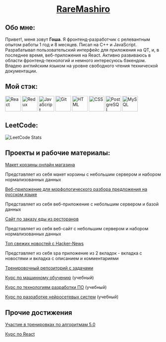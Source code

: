 <h1 align="center"><a href="https://github.com/RareMashiro" target="_blank">RareMashiro</a></h1>
<h2 align="left">Обо мне:</h2>
Привет!, меня зовут <b>Гоша</b>. Я фронтенд-разработчик с релевантным опытом работы 1 год и 8 месяцев. Писал на C++ и JavaScript. Разрабатывал пользовательский интерфейс для приложения на QT, и, в последнее время, веб-приложения на React. Активно развиваюсь в области фронтенд-технологий и немного интересуюсь бэкендом. Владею английским языком на уровне свободного чтения технической документации.
<h2 align="left">Мой стэк:</h2>
<div style="display: inline-block">
  <img width="50" src="https://user-images.githubusercontent.com/25181517/183897015-94a058a6-b86e-4e42-a37f-bf92061753e5.png" alt="React" title="React"/>
  <img width="50" src="https://user-images.githubusercontent.com/25181517/187896150-cc1dcb12-d490-445c-8e4d-1275cd2388d6.png" alt="Redux" title="Redux"/>
  <img width="50" src="https://user-images.githubusercontent.com/25181517/117447155-6a868a00-af3d-11eb-9cfe-245df15c9f3f.png" alt="JavaScript" title="JavaScript"/>
  <img width="50" src="https://user-images.githubusercontent.com/25181517/192108372-f71d70ac-7ae6-4c0d-8395-51d8870c2ef0.png" alt="Git" title="Git"/>
  <img width="50" src="https://user-images.githubusercontent.com/25181517/192158954-f88b5814-d510-4564-b285-dff7d6400dad.png" alt="HTML" title="HTML"/>
  <img width="50" src="https://user-images.githubusercontent.com/25181517/183898674-75a4a1b1-f960-4ea9-abcb-637170a00a75.png" alt="CSS" title="CSS"/>
  <img width="50" src="https://user-images.githubusercontent.com/25181517/117208740-bfb78400-adf5-11eb-97bb-09072b6bedfc.png" alt="PostgreSQL" title="PostgreSQL"/>
  <img width="50" src="https://user-images.githubusercontent.com/25181517/183896128-ec99105a-ec1a-4d85-b08b-1aa1620b2046.png" alt="MySQL" title="MySQL"/>
</div>

<h2 align="left">LeetCode:</h2>

![LeetCode Stats](https://leetcard.jacoblin.cool/RareMashiro?theme=nord&font=BenchNine)

<h2 align="left">Проекты и рабочие материалы:</h2>
<p><a href="https://github.com/RareMashiro/internVK/tree/project-progress" target="_blank">Макет корзины онлайн магазина</a></p>
<p>Представляет из себя макет корзины с небольшим сервером и набором нормализованных данных</p>
<p><a href="https://github.com/RareMashiro/graduateProject" target="_blank">Веб-приложение для морфологического разбора предложения на русском языке</a></p>
<p>Представляет из себя веб-приложение с небольшим сервером и базой данных</p>
<p><a href="https://github.com/RareMashiro/ReactCourse/tree/main-hw" target="_blank">Сайт по заказу еды из ресторанов</a></p>
<p>Представляет из себя веб-сайт с небольшим сервером и набором нормализованных данных</p>
<p><a href="https://github.com/RareMashiro/HackerNews" target="_blank">Топ свежих новостей с Hacker-News</a></p>
<p>Представляет из себя spa приложение из 2 вкладок - вкладка с новостями и вкладка с описанием и комментариями</p>
<p><a href="https://github.com/RareMashiro/Frontend" target="_blank">Тренировочный репозиторий с задачами</a></p>
<p><a href="https://github.com/RareMashiro/MLM" target="_blank">Курс по машинному обучению</a> (учебный)</p>
<p><a href="https://github.com/RareMashiro/SDT" target="_blank">Курс по технологиям разработки ПО</a> (учебный)</p>
<p><a href="https://github.com/RareMashiro/NNSD" target="_blank">Курс по разработке нейросетевых систем</a> (учебный)</p>

<h2 align="left">Прочие достижения</h2>
<p><a href="https://github.com/RareMashiro/RareMashiro/blob/main/images/%D0%A3%D1%87%D0%B0%D1%81%D1%82%D0%B8%D0%B5%20%D0%B2%20%D1%82%D1%80%D0%B5%D0%BD%D0%B8%D1%80%D0%BE%D0%B2%D0%BA%D0%B0%D1%85%205.0.pdf" target="_blank">Участие в тренировках по алгоритмам 5.0</a></p>
<p><a href="https://github.com/RareMashiro/RareMashiro/blob/main/images/%D0%9A%D1%83%D1%80%D1%81%20%D0%BF%D0%BE%20React.jpg" target="_blank">Курс по React</a></p>
<!--
**RareMashiro/RareMashiro** is a ✨ _special_ ✨ repository because its `README.md` (this file) appears on your GitHub profile.

Here are some ideas to get you started:

- 🔭 I’m currently working on ...
- 🌱 I’m currently learning ...
- 👯 I’m looking to collaborate on ...
- 🤔 I’m looking for help with ...
- 💬 Ask me about ...
- 📫 How to reach me: ...
- 😄 Pronouns: ...
- ⚡ Fun fact: ...
-->
